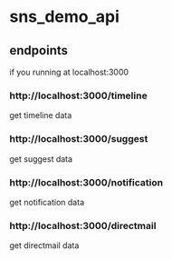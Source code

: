 # sns_demo_api

## endpoints

if you running at localhost:3000

### http://localhost:3000/timeline

get timeline data

### http://localhost:3000/suggest

get suggest data

### http://localhost:3000/notification

get notification data

### http://localhost:3000/directmail

get directmail data
